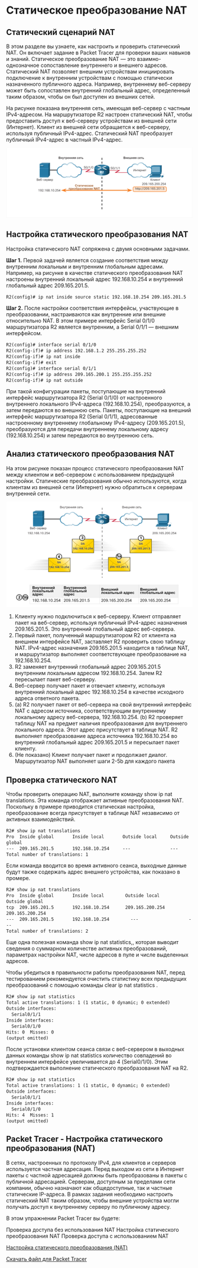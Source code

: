 # Статическое преобразование NAT

<!-- 6.4.1 -->
## Статический сценарий NAT
В этом разделе вы узнаете, как настроить и проверить статический NAT. Он включает задание в Packet Tracer для проверки ваших навыков и знаний. Статическое преобразование NAT — это взаимно-однозначное сопоставление внутреннего и внешнего адресов. Статический NAT позволяет внешним устройствам инициировать подключение к внутренним устройствам с помощью статически назначенного публичного адреса. Например, внутреннему веб-серверу может быть сопоставлен внутренний глобальный адрес, определенный таким образом, чтобы он был доступен из внешних сетей.

На рисунке показана внутренняя сеть, имеющая веб-сервер с частным IPv4-адресом. На маршрутизаторе R2 настроен статический NAT, чтобы предоставить доступ к веб-серверу устройствам из внешней сети (Интернет). Клиент из внешней сети обращается к веб-серверу, используя публичный IPv4-адрес. Статический NAT преобразует публичный IPv4-адрес в частный IPv4-адрес.

![](./assets/6.4.1.PNG)

<!-- 6.4.2 -->
## Настройка статического преобразования NAT
Настройка статического NAT сопряжена с двумя основными задачами.

**Шаг 1.** Первой задачей является создание соответствия между внутренним локальным и внутренним глобальным адресами. Например, на рисунке в качестве статического преобразования NAT настроены внутренний локальный адрес 192.168.10.254 и внутренний глобальный адрес 209.165.201.5.
```
R2(config)# ip nat inside source static 192.168.10.254 209.165.201.5
```
**Шаг 2.** После настройки соответствия интерфейсы, участвующие в преобразовании, настраиваются как внутренние или внешние относительно NAT. В этом примере интерфейс Serial 0/1/0 маршрутизатора R2 является внутренним, а Serial 0/1/1 — внешним интерфейсом.
```
R2(config)# interface serial 0/1/0
R2(config-if)# ip address 192.168.1.2 255.255.255.252
R2(config-if)# ip nat inside
R2(config-if)# exit
R2(config)# interface serial 0/1/1
R2(config-if)# ip address 209.165.200.1 255.255.255.252
R2(config-if)# ip nat outside
```
При такой конфигурации пакеты, поступающие на внутренний интерфейс маршрутизатора R2 (Serial 0/1/0) от настроенного внутреннего локального IPv4-адреса (192.168.10.254), преобразуются, а затем передаются во внешнюю сеть. Пакеты, поступающие на внешний интерфейс маршрутизатора R2 (Serial 0/1/1), адресованные настроенному внутреннему глобальному IPv4-адресу (209.165.201.5), преобразуются для передачи внутреннему локальному адресу (192.168.10.254) и затем передаются во внутреннюю сеть.

<!-- 6.4.3 -->
## Анализ статического преобразования NAT
На этом рисунке показан процесс статического преобразования NAT между клиентом и веб-сервером с использованием предыдущей настройки. Статические преобразования обычно используются, когда клиентам из внешней сети (Интернет) нужно обратиться к серверам внутренней сети.

![](./assets/6.4.3.PNG)

1. Клиенту нужно подключиться к веб-серверу. Клиент отправляет пакет на веб-сервер, используя публичный IPv4-адрес назначения 209.165.201.5. Это внутренний глобальный адрес веб-сервера.
2. Первый пакет, полученный маршрутизатором R2 от клиента на внешнем интерфейсе NAT, заставляет R2 проверить свою таблицу NAT. IPv4-адрес назначения 209.165.201.5 находится в таблице NAT, и маршрутизатор выполняет соответствующее преобразование на 192.168.10.254.
3. R2 заменяет внутренний глобальный адрес 209.165.201.5 внутренним локальным адресом 192.168.10.254. Затем R2 пересылает пакет веб-серверу.
4. Веб-сервер получает пакет и отвечает клиенту, используя внутренний локальный адрес 192.168.10.254 в качестве исходного адреса ответного пакета.
5. (a) R2 получает пакет от веб-сервера на свой внутренний интерфейс NAT с адресом источника, соответствующим внутреннему локальному адресу веб-сервера, 192.168.10.254.
(b) R2 проверяет таблицу NAT на предмет наличия преобразования для внутреннего локального адреса. Этот адрес присутствует в таблице NAT. R2 выполняет преобразование адреса источника 192.168.10.254 во внутренний глобальный адрес 209.165.201.5 и пересылает пакет клиенту.
6. (Не показано) Клиент получает пакет и продолжает диалог. Маршрутизатор NAT выполняет шаги 2-5b для каждого пакета

<!-- 6.4.4 -->
## Проверка статического NAT
Чтобы проверить операцию NAT, выполните команду show ip nat translations. Эта команда отображает активные преобразования NAT. Поскольку в примере приводится статическая настройка, преобразование всегда присутствует в таблице NAT независимо от активных взаимодействий.
```
R2# show ip nat translations
Pro  Inside global       Inside local       Outside local     Outside global
---  209.165.201.5       192.168.10.254     ---               ---
Total number of translations: 1
```
Если команда вводится во время активного сеанса, выходные данные будут также содержать адрес внешнего устройства, как показано в промере.
```
R2# show ip nat translations
Pro  Inside global       Inside local        Outside local         Outside global
tcp  209.165.201.5       192.168.10.254      209.165.200.254       209.165.200.254
---  209.165.201.5       192.168.10.254        ---                   ---
Total number of translations: 2
```
Еще одна полезная команда show ip nat statistics,, которая выводит сведения о суммарном количестве активных преобразований, параметрах настройки NAT, числе адресов в пуле и числе выделенных адресов.

Чтобы убедиться в правильности работы преобразования NAT, перед тестированием рекомендуется очистить статистику всех предыдущих преобразований с помощью команды clear ip nat statistics .
```
R2# show ip nat statistics
Total active translations: 1 (1 static, 0 dynamic; 0 extended)
Outside interfaces:
  Serial0/1/1
Inside interfaces:
  Serial0/1/0
Hits: 0  Misses: 0
(output omitted)
```
После установки клиентом сеанса связи с веб-сервером в выходных данных команды show ip nat statistics количество совпадений во внутреннем интерфейсе увеличивается до 4 (Serial0/1/0). Этим подтверждается выполнение статического преобразования NAT на R2.
```
R2# show ip nat statistics
Total active translations: 1 (1 static, 0 dynamic; 0 extended)
Outside interfaces:
  Serial0/1/1
Inside interfaces:
  Serial0/1/0
Hits: 4  Misses: 1
(output omitted)
```
<!-- 6.4.5 -->
## Packet Tracer - Настройка статического преобразования (NAT)
В сетях, настроенных по протоколу IPv4, для клиентов и серверов используется частная адресация. Перед выходом из сети в Интернет пакеты с частной адресацией должны быть преобразованы в пакеты с публичной адресацией. Серверам, доступным за пределами сети компании, обычно назначают как общедоступные, так и частные статические IP-адреса. В рамках задания необходимо настроить статический NAT таким образом, чтобы внешние устройства могли получать доступ к внутреннему серверу по публичному адресу.

В этом упражнении Packet Tracer вы будете:

Проверка доступа без использования NAT
Настройка статического преобразования NAT
Проверка доступа с использованием NAT

[Настройка статического преобразования (NAT)](./assets/6.4.5-packet-tracer---configure-static-nat_ru-RU.pdf)

[Скачать файл для Packet Tracer](./assets/6.4.5-packet-tracer---configure-static-nat_ru-RU.pka)